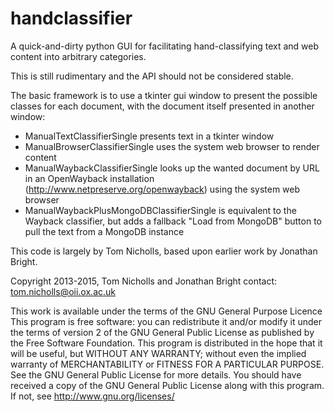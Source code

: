 handclassifier
==============
A quick-and-dirty python GUI for facilitating hand-classifying text and
web content into arbitrary categories.

This is still rudimentary and the API should not be considered stable.

The basic framework is to use a tkinter gui window to present the possible
classes for each document, with the document itself presented in another
window:

* ManualTextClassifierSingle presents text in a tkinter window
* ManualBrowserClassifierSingle uses the system web browser to render content
* ManualWaybackClassifierSingle looks up the wanted document by URL in an
  OpenWayback installation (http://www.netpreserve.org/openwayback) using the
  system web browser
* ManualWaybackPlusMongoDBClassifierSingle is equivalent to the Wayback
  classifier, but adds a fallback "Load from MongoDB" button to pull the text
  from a MongoDB instance

This code is largely by Tom Nicholls, based upon earlier work by Jonathan
Bright.

Copyright 2013-2015, Tom Nicholls and Jonathan Bright
contact: tom.nicholls@oii.ox.ac.uk

This work is available under the terms of the GNU General Purpose Licence
This program is free software: you can redistribute it and/or modify
it under the terms of version 2 of the GNU General Public License as published
by the Free Software Foundation.
This program is distributed in the hope that it will be useful,
but WITHOUT ANY WARRANTY; without even the implied warranty of
MERCHANTABILITY or FITNESS FOR A PARTICULAR PURPOSE.  See the
GNU General Public License for more details.
You should have received a copy of the GNU General Public License
along with this program.  If not, see <http://www.gnu.org/licenses/>

